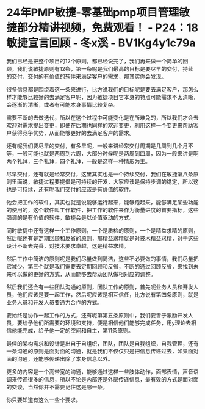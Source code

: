 # 24年PMP敏捷-零基础pmp项目管理敏捷部分精讲视频，免费观看！ - P24：18敏捷宣言回顾 - 冬x溪 - BV1Kg4y1c79a

我们已经是把整个项目的12个原则，都已经说完了，我们再来做一个简单的回顾，我们说敏捷原则有12条，第一条呢是我们最高的目标是要尽早的交付，持续的交付，交付的有价值的软件来满足客户的需求，那其实你会发现。

很多信息都是围绕着这一条来进行，比方说我们的目标呢是要去满足客户，那怎么样才能够比较好的去满足客户呢，因为敏捷项目它本身的特点可能需求不太清晰，会逐渐的清晰，或者有可能本身事情比较复杂。

需要不断的去做迭代，所以在这个过程中可能变化是在所难免的，所以我们才会去欢迎对需求提出变更，即便在后期也同样的欢迎变更，利用这样一个变更来帮助客户获得竞争优势，从而能够更好的去满足客户的需求。

还有呢我们要尽早的交付，有多早呢，一般来讲经常交付周期是几周到几个月不等，一般可能也就是两周到六周，大部分时候呢是两周到四周，因为一般来讲是啊两个礼拜，三个礼拜，四个礼拜，一般是这样一种情形为主。

尽早交付，还有就是经常交付，这里其实也是一个持续交付，我们在敏捷第八条原则里面说，敏捷过程要提倡是可持续的开发，大家应该是保持步调的稳定，所以这也是可持续，还有呢我们交付的应该是有价值的软件。

他会把工作的软件，其实也就是说能够运行起来，能够跑起来，能够满足某些功能的使用的，这个软件叫工作软件，把工作的软件来作为衡量进度的首要指标，这些强调的是有价值的软件，敏捷会是以价值驱动的方式。

同时敏捷中还有这样一个工作原则，一个是质检的原则，一个是精益求精的原则，然后呢还有是定期回顾和反省的原则，那精益求精就是对技术精益求精，对于这些设计不断去完善，对技术要求卓越，这是精益求精。

然后工作中简洁的原则呢是我们尽量做到简洁，这些不必要做的事情，我们尽量把它减少，第三个就是我们需要去定期回顾和反省，不断的通过回顾反省，来找到未来可以做的更好的方式，从而能够去帮助团队做相对应的调整。

然后我们还会有一些团队沟通的原则，团队工作的原则，首先呢业务人员和开发人员，他们应该是要一起工作，然后呢应该是相互信任，比方说有第四条原则，就是业务人员和开发人员要通力合作的方式。

要始终是协作一起工作的方式，还有呢第第五条原则中，我们要善于激励开发人员，要给予他们所需要的环境和支持，便是相信他们能够完成任务，用y理论去相信他能完成，给予他一定的空间和自主，第11条原则。

最佳的架构需求和设计是出自于自组织，团队，团队是自我组织，自我管理，还有一条沟通的原则是面对面的沟通，就是我们不仅仅只是把信息传递过去，如果面对面的沟通，还能够传递出除了本身信息以外。

更多的内容是一个高带宽的沟通，能够通过这样一些肢体动作，面部表情，声音语调来传递很多的信息，所以不论是内部还是外部传递信息，最有效的方式是面对面的交谈，当然你并不需要记住这是哪一条。

你只要知道有这么一些个要求。